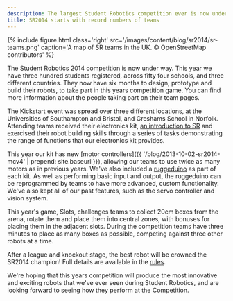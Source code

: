 ```yaml
---
description: The largest Student Robotics competition ever is now underway!
title: SR2014 starts with record numbers of teams
---
```

{% include figure.html
           class='right'
           src='/images/content/blog/sr2014/sr-teams.png'
           caption='A map of SR teams in the UK. &copy; OpenStreetMap contributors' %}

The Student Robotics 2014 competition is now under way. This year we have
three hundred students registered, across fifty four schools, and three
different countries. They now have six months to design, prototype and build
their robots, to take part in this years competition game. You can find more
information about the people taking part on their team pages.

The Kickstart event was spread over three different locations, at the
Universities of Southampton and Bristol, and Greshams School in Norfolk.
Attending teams received their electronics kit,
[an introduction to SR](http://youtu.be/MWb3JalwaUM)
and exercised their robot
building skills through a series of tasks demonstrating the range of
functions that our electronics kit provides.

This year our kit has new [motor controllers]({{ '/blog/2013-10-02-sr2014-mcv4' | prepend: site.baseurl }}), allowing our teams to use twice as many
motors as in previous years. We've also included a [ruggeduino](https://studentrobotics.org/docs/kit/ruggeduino) as part of each kit.  As well as
performing basic input and output, the ruggeduino can be reprogrammed by teams to have more advanced, custom
functionality.  We've also kept all of our past features, such as the servo controller and vision system.

This year's game, Slots, challenges teams to collect 20cm boxes from the arena,
rotate them and place them into central zones, with bonuses for placing them in
the adjacent slots. During the competition teams have three minutes to place as many boxes as possible, competing
against three other robots at a time.

After a league and knockout stage, the best robot will be crowned the SR2014
champion! Full details are available in the [rules](https://studentrobotics.org/docs/rules).

We're hoping that this years competition will produce the most innovative and
exciting robots that we've ever seen during Student Robotics, and are looking
forward to seeing how they perform at the Competition.
